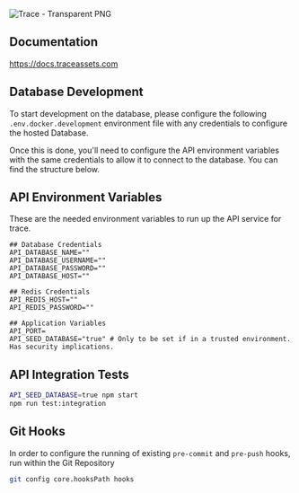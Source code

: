 
![Trace - Transparent PNG](https://github.com/DigitalForge-Dynamics/Trace/assets/76014409/1a5c47be-8461-46b6-84cb-54e48f91ebfd)

## Documentation
https://docs.traceassets.com

## Database Development
To start development on the database, please configure the following ``` .env.docker.development ``` environment file with any credentials to configure the hosted Database.

Once this is done, you'll need to configure the API environment variables with the same credentials to allow it to connect to the database. You can find the structure below.


## API Environment Variables
These are the needed environment variables to run up the API service for trace.
```
## Database Credentials
API_DATABASE_NAME=""
API_DATABASE_USERNAME=""
API_DATABASE_PASSWORD=""
API_DATABASE_HOST=""

## Redis Credentials
API_REDIS_HOST=""
API_REDIS_PASSWORD=""

## Application Variables
API_PORT=
API_SEED_DATABASE="true" # Only to be set if in a trusted environment. Has security implications.
```

## API Integration Tests
```sh
API_SEED_DATABASE=true npm start
npm run test:integration
```

## Git Hooks
In order to configure the running of existing `pre-commit` and `pre-push` hooks, run within the Git Repository
```sh
git config core.hooksPath hooks
```
